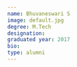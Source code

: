 ```yaml
---
name: Bhuvaneswari S
image: default.jpg
degree: M.Tech
designation:
graduated year: 2017
bio:
type: alumni
---
```

